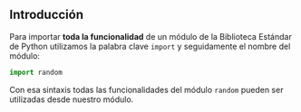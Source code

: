 ## Introducción

Para importar **toda la funcionalidad** de un módulo de la Biblioteca Estándar de Python utilizamos la palabra clave `import` y seguidamente el nombre del módulo:

```python
import random
```

Con esa sintaxis todas las funcionalidades del módulo `random` pueden ser utilizadas desde nuestro módulo.